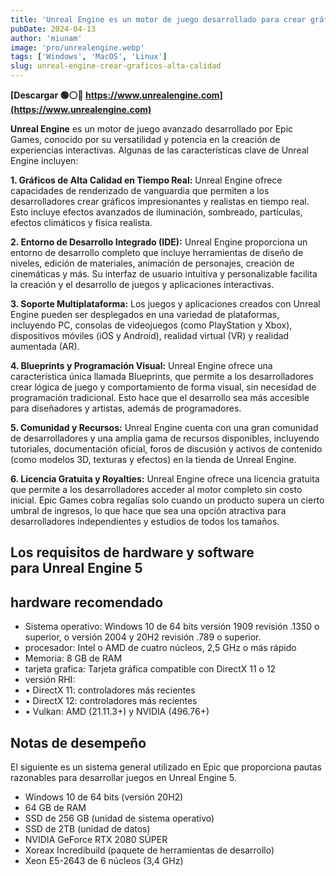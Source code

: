 ```yaml
---
title: 'Unreal Engine es un motor de juego desarrollado para crear gráficos de alta calidad en tiempo real'
pubDate: 2024-04-13
author: 'miunam'
image: 'pro/unrealengine.webp'
tags: ['Windows', 'MacOS', 'Linux']
slug: unreal-engine-crear-graficos-alta-calidad
---
```

**[Descargar 🟢⚪️🔴 https://www.unrealengine.com](https://www.unrealengine.com)**

**Unreal Engine** es un motor de juego avanzado desarrollado por Epic Games, conocido por su versatilidad y potencia en la creación de experiencias interactivas. Algunas de las características clave de Unreal Engine incluyen:

**1. Gráficos de Alta Calidad en Tiempo Real:** Unreal Engine ofrece capacidades de renderizado de vanguardia que permiten a los desarrolladores crear gráficos impresionantes y realistas en tiempo real. Esto incluye efectos avanzados de iluminación, sombreado, partículas, efectos climáticos y física realista.

**2. Entorno de Desarrollo Integrado (IDE):** Unreal Engine proporciona un entorno de desarrollo completo que incluye herramientas de diseño de niveles, edición de materiales, animación de personajes, creación de cinemáticas y más. Su interfaz de usuario intuitiva y personalizable facilita la creación y el desarrollo de juegos y aplicaciones interactivas.

**3. Soporte Multiplataforma:** Los juegos y aplicaciones creados con Unreal Engine pueden ser desplegados en una variedad de plataformas, incluyendo PC, consolas de videojuegos (como PlayStation y Xbox), dispositivos móviles (iOS y Android), realidad virtual (VR) y realidad aumentada (AR).

**4. Blueprints y Programación Visual:** Unreal Engine ofrece una característica única llamada Blueprints, que permite a los desarrolladores crear lógica de juego y comportamiento de forma visual, sin necesidad de programación tradicional. Esto hace que el desarrollo sea más accesible para diseñadores y artistas, además de programadores.

**5. Comunidad y Recursos:** Unreal Engine cuenta con una gran comunidad de desarrolladores y una amplia gama de recursos disponibles, incluyendo tutoriales, documentación oficial, foros de discusión y activos de contenido (como modelos 3D, texturas y efectos) en la tienda de Unreal Engine.

**6. Licencia Gratuita y Royalties:** Unreal Engine ofrece una licencia gratuita que permite a los desarrolladores acceder al motor completo sin costo inicial. Epic Games cobra regalías solo cuando un producto supera un cierto umbral de ingresos, lo que hace que sea una opción atractiva para desarrolladores independientes y estudios de todos los tamaños.

## Los requisitos de hardware y software para **Unreal Engine 5**

## **hardware recomendado**

- Sistema operativo: Windows 10 de 64 bits versión 1909 revisión .1350 o superior, o versión 2004 y 20H2 revisión .789 o superior.
- procesador: Intel o AMD de cuatro núcleos, 2,5 GHz o más rápido
- Memoria: 8 GB de RAM
- tarjeta grafica: Tarjeta gráfica compatible con DirectX 11 o 12
- versión RHI:	
- • DirectX 11: controladores más recientes
- • DirectX 12: controladores más recientes
- • Vulkan: AMD (21.11.3+) y NVIDIA (496.76+)

## **Notas de desempeño**

El siguiente es un sistema general utilizado en Epic que proporciona pautas razonables para desarrollar juegos en Unreal Engine 5.

- Windows 10 de 64 bits (versión 20H2)
- 64 GB de RAM
- SSD de 256 GB (unidad de sistema operativo)
- SSD de 2TB (unidad de datos)
- NVIDIA GeForce RTX 2080 SÚPER
- Xoreax Incredibuild (paquete de herramientas de desarrollo)
- Xeon E5-2643 de 6 núcleos (3,4 GHz)
